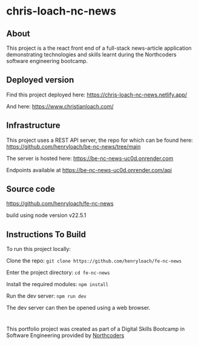 # chris-loach-nc-news

## About

This project is a the react front end of a full-stack news-article application demonstrating technologies and skills learnt during the Northcoders software engineering bootcamp.

## Deployed version

Find this project deployed here:
https://chris-loach-nc-news.netlify.app/

And here:
https://www.christianloach.com/

## Infrastructure

This project uses a REST API server, the repo for which can be found here:
https://github.com/henryloach/be-nc-news/tree/main

The server is hosted here:
https://be-nc-news-uc0d.onrender.com

Endpoints available at
https://be-nc-news-uc0d.onrender.com/api

## Source code 

https://github.com/henryloach/fe-nc-news

build using node version v22.5.1

## Instructions To Build

To run this project locally:

Clone the repo:
```git clone https://github.com/henryloach/fe-nc-news```

Enter the project directory:
```cd fe-nc-news```

Install the required modules: ```npm install```

Run the dev server: ```npm run dev```

The dev server can then be opened using a web browser.

#

This portfolio project was created as part of a Digital Skills Bootcamp in Software Engineering provided by [Northcoders](https://northcoders.com/)